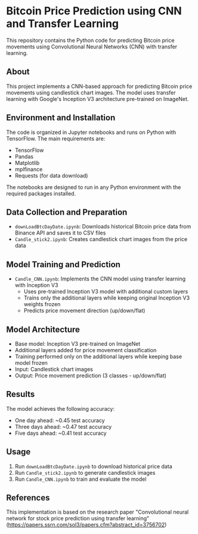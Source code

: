 # Bitcoin Price Prediction using CNN and Transfer Learning

This repository contains the Python code for predicting Bitcoin price movements using Convolutional Neural Networks (CNN) with transfer learning.

## About

This project implements a CNN-based approach for predicting Bitcoin price movements using candlestick chart images. The model uses transfer learning with Google's Inception V3 architecture pre-trained on ImageNet.

## Environment and Installation

The code is organized in Jupyter notebooks and runs on Python with TensorFlow. The main requirements are:

- TensorFlow
- Pandas
- Matplotlib
- mplfinance
- Requests (for data download)

The notebooks are designed to run in any Python environment with the required packages installed.

## Data Collection and Preparation

- `downLoadBtcDayDate.ipynb`: Downloads historical Bitcoin price data from Binance API and saves it to CSV files
- `Candle_stick2.ipynb`: Creates candlestick chart images from the price data

## Model Training and Prediction

- `Candle_CNN.ipynb`: Implements the CNN model using transfer learning with Inception V3
  - Uses pre-trained Inception V3 model with additional custom layers
  - Trains only the additional layers while keeping original Inception V3 weights frozen
  - Predicts price movement direction (up/down/flat)

## Model Architecture

- Base model: Inception V3 pre-trained on ImageNet
- Additional layers added for price movement classification
- Training performed only on the additional layers while keeping base model frozen
- Input: Candlestick chart images
- Output: Price movement prediction (3 classes - up/down/flat)

## Results

The model achieves the following accuracy:

- One day ahead: ~0.45 test accuracy
- Three days ahead: ~0.47 test accuracy
- Five days ahead: ~0.41 test accuracy

## Usage

1. Run `downLoadBtcDayDate.ipynb` to download historical price data
2. Run `Candle_stick2.ipynb` to generate candlestick images
3. Run `Candle_CNN.ipynb` to train and evaluate the model

## References

This implementation is based on the research paper "Convolutional neural network for stock price prediction using transfer learning" (<https://papers.ssrn.com/sol3/papers.cfm?abstract_id=3756702>)
